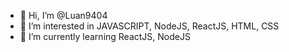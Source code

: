 - 👋 Hi, I’m @Luan9404
- 👀 I’m interested in JAVASCRIPT, NodeJS, ReactJS, HTML, CSS
- 🌱 I’m currently learning ReactJS, NodeJS


<!---
Luan9404/Luan9404 is a ✨ special ✨ repository because its `README.md` (this file) appears on your GitHub profile.
You can click the Preview link to take a look at your changes.
--->
